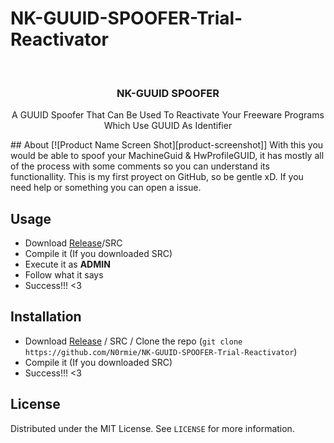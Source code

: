 # NK-GUUID-SPOOFER-Trial-Reactivator
<br />
<p align="center">
  <h3 align="center">NK-GUUID SPOOFER</h3>

  <p align="center">
    A GUUID Spoofer That Can Be Used To Reactivate Your Freeware Programs Which Use GUUID As Identifier
  </p>
</p>
## About
[![Product Name Screen Shot][product-screenshot]]
With this you would be able to spoof your MachineGuid & HwProfileGUID, it has mostly all of the process with some comments so you can understand its functionallity.
This is my first proyect on GitHub, so be gentle xD.
If you need help or something you can open a issue.


## Usage

* Download [Release](https://github.com/N0rmie/NK-GUUID-SPOOFER-Trial-Reactivator/releases)/SRC
* Compile it (If you downloaded SRC)
* Execute it as **ADMIN**
* Follow what it says
* Success!!! <3


## Installation

* Download [Release](https://github.com/N0rmie/NK-GUUID-SPOOFER-Trial-Reactivator/releases) / SRC / Clone the repo (`git clone https://github.com/N0rmie/NK-GUUID-SPOOFER-Trial-Reactivator`)
* Compile it (If you downloaded SRC)
* Success!!! <3


## License

Distributed under the MIT License. See `LICENSE` for more information.


[product-screenshot]: screenshot.png
